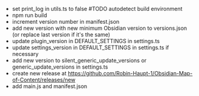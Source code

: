 - set print_log in utils.ts to false #TODO autodetect build environment
- npm run build
- increment version number in manifest.json
- add new version with new minimum Obsidian version to versions.json (or replace last version if it's the same)
- update plugin_version in DEFAULT_SETTINGS in settings.ts
- update settings_version in DEFAULT_SETTINGS in settings.ts if necessary
- add new version to silent_generic_update_versions or generic_update_versions in settings.ts
- create new release at https://github.com/Robin-Haupt-1/Obsidian-Map-of-Content/releases/new
- add main.js and manifest.json
